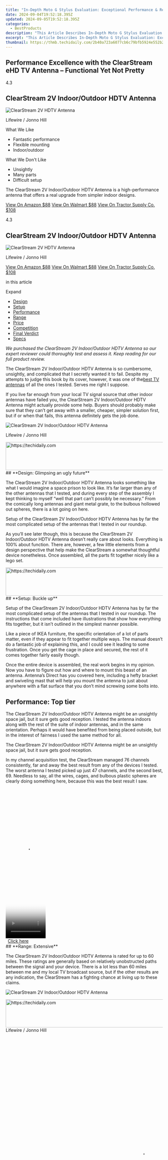```yaml
---
title: "In-Depth Moto G Stylus Evaluation: Exceptional Performance & Reliable Battery with Added Precision"
date: 2024-09-04T19:52:18.395Z
updated: 2024-09-05T19:52:18.395Z
categories:
  - BestProducts
description: "This Article Describes In-Depth Moto G Stylus Evaluation: Exceptional Performance & Reliable Battery with Added Precision"
excerpt: "This Article Describes In-Depth Moto G Stylus Evaluation: Exceptional Performance & Reliable Battery with Added Precision"
thumbnail: https://thmb.techidaily.com/2b40a723a6077cb6c79bfb5924e552b293609acafd7a9691ad956f89a6aa172b.jpg
---
```


## Performance Excellence with the ClearStream eHD TV Antenna – Functional Yet Not Pretty

4.3

## ClearStream 2V Indoor/Outdoor HDTV Antenna

![ClearStream 2V HDTV Antenna](https://www.lifewire.com/thmb/rpogaEx5qG81ylcoefvlfcIwyIw=/1000x1000/filters:no_upscale():max_bytes(150000):strip_icc():format(webp)/4LW4078201-AntennasDirect_TVAntennas_ClearStream_HeroSquare-b07d5067648049ecb987e39b62796406.jpg)

Lifewire / Jonno Hill

 What We Like

* Fantastic performance
* Flexible mounting
* Indoor/outdoor

 What We Don't Like

* Unsightly
* Many parts
* Difficult setup

 The ClearStream 2V Indoor/Outdoor HDTV Antenna is a high-performance antenna that offers a real upgrade from simpler indoor designs.

[View On Amazon $88](https://www.amazon.com/dp/B007RH5GZI/?tag=lifewire-onsite-prod-20&ascsubtag=4843109%7Cn245c3b842cae4efcb285c88c84d3394016%7CB007RH5GZI) [View On Walmart $88](https://www.walmart.com/ip/30312147) [View On Tractor Supply Co. $108](https://www.tractorsupply.com/tsc/product/antennas-direct-clearstream-2v-uhf-vhf-indoor-outdoor-dtv-antenna-with-mount-adic2vcjm?slfpid=3)

4.3

## ClearStream 2V Indoor/Outdoor HDTV Antenna

![ClearStream 2V HDTV Antenna](https://www.lifewire.com/thmb/q2B57F3c717qLOPlnokMF7al1pA=/450x450/filters:no_upscale():max_bytes(150000):strip_icc():format(webp)/4LW4078201-AntennasDirect_TVAntennas_ClearStream_HeroSquare-b07d5067648049ecb987e39b62796406.jpg)

Lifewire / Jonno Hill

[View On Amazon $88](https://www.amazon.com/dp/B007RH5GZI/?tag=lifewire-onsite-prod-20&ascsubtag=4843109%7Cn245c3b842cae4efcb285c88c84d3394016%7CB007RH5GZI) [View On Walmart $88](https://www.walmart.com/ip/30312147) [View On Tractor Supply Co. $108](https://www.tractorsupply.com/tsc/product/antennas-direct-clearstream-2v-uhf-vhf-indoor-outdoor-dtv-antenna-with-mount-adic2vcjm?slfpid=3)

 in this article

 Expand

* [Design](https://www.lifewire.com/#toc-design-glimpsing-an-ugly-future)
* [Setup](https://www.lifewire.com/#toc-setup-buckle-up)
* [Performance](https://www.lifewire.com/#toc-performance-top-tier)
* [Range](https://www.lifewire.com/#toc-range-extensive)
* [Price](https://www.lifewire.com/#toc-price-performance-doesnt-come-cheap)
* [Competition](https://www.lifewire.com/#toc-clearstream-2v-indooroutdoor-hdtv-antenna-vs-1byone-digital-amplified-indoor-hd-tv-antenna)
* [Final Verdict](https://www.lifewire.com/#toc-final-verdict)
* [Specs](https://www.lifewire.com/#toc-full-spec)

 _We purchased the ClearStream 2V Indoor/Outdoor HDTV Antenna so our expert reviewer could thoroughly test and assess it. Keep reading for our full product review._

 The ClearStream 2V Indoor/Outdoor HDTV Antenna is so cumbersome, unsightly, and complicated that I secretly wanted it to fail. Despite my attempts to judge this book by its cover, however, it was one of the[best TV antennas](https://www.lifewire.com/best-tv-antennas-to-buy-4078201) of all the ones I tested. Serves me right I suppose.

 If you live far enough from your local TV signal source that other indoor antennas have failed you, the ClearStream 2V Indoor/Outdoor HDTV Antenna might actually provide some help. Buyers should probably make sure that they can’t get away with a smaller, cheaper, simpler solution first, but if or when that fails, this antenna definitely gets the job done.

![ClearStream 2V Indoor/Outdoor HDTV Antenna](https://www.lifewire.com/thmb/vY1j7QoS0FLwOKNhPlSfR3XMlmo=/1500x0/filters:no_upscale():max_bytes(150000):strip_icc():format(webp)/4LW4078201-AntennasDirect_TVAntennas_ClearStream_02-e97897fe03b74f5faa2eefad3b3b7208.jpg)

 Lifewire / Jonno Hill

<!-- affiliate ads begin -->
<a href="https://appsumo.8odi.net/c/5597632/2100538/7443" target="_top" id="2100538">
  <img src="//a.impactradius-go.com/display-ad/7443-2100538" border="0" alt="https://techidaily.com" width="728" height="90"/>
</a>
<img height="0" width="0" src="https://appsumo.8odi.net/i/5597632/2100538/7443" style="position:absolute;visibility:hidden;" border="0" />
<!-- affiliate ads end -->
## **Design: Glimpsing an ugly future**

 The ClearStream 2V Indoor/Outdoor HDTV Antenna looks something like what I would imagine a space prison to look like. It’s far larger than any of the other antennas that I tested, and during every step of the assembly I kept thinking to myself “well that part can’t possibly be necessary.” From the comically long antennas and giant metal grate, to the bulbous hollowed out spheres, there is a lot going on here.

 Setup of the ClearStream 2V Indoor/Outdoor HDTV Antenna has by far the most complicated setup of the antennas that I tested in our roundup.

 As you’ll see later though, this is because the ClearStream 2V Indoor/Outdoor HDTV Antenna doesn’t really care about looks. Everything is 100% about function. There are, however, a few little elements from a design perspective that help make the ClearStream a somewhat thoughtful device nonetheless. Once assembled, all the parts fit together nicely like a lego set.

<!-- affiliate ads begin -->
<a href="https://aligracehair.sjv.io/c/5597632/1948954/19272" target="_top" id="1948954">
  <img src="//a.impactradius-go.com/display-ad/19272-1948954" border="0" alt="https://techidaily.com" width="728" height="90"/>
</a>
<img height="0" width="0" src="https://aligracehair.sjv.io/i/5597632/1948954/19272" style="position:absolute;visibility:hidden;" border="0" />
<!-- affiliate ads end -->
## **Setup: Buckle up**

 Setup of the ClearStream 2V Indoor/Outdoor HDTV Antenna has by far the most complicated setup of the antennas that I tested in our roundup. The instructions that come included have illustrations that show how everything fits together, but it isn’t outlined in the simplest manner possible.

 Like a piece of IKEA furniture, the specific orientation of a lot of parts matter, even if they appear to fit together multiple ways. The manual doesn’t do a fantastic job of explaining this, and I could see it leading to some frustration. Once you get the cage in place and secured, the rest of it comes together fairly easily though.

 Once the entire device is assembled, the real work begins in my opinion. Now you have to figure out how and where to mount this beast of an antenna. Antenna’s Direct has you covered here, including a hefty bracket and swiveling mast that will help you mount the antenna to just about anywhere with a flat surface that you don’t mind screwing some bolts into.

## **Performance: Top tier**

 The ClearStream 2V Indoor/Outdoor HDTV Antenna might be an unsightly space jail, but it sure gets good reception. I tested the antenna indoors along with the rest of the suite of indoor antennas, and in the same orientation. Perhaps it would have benefited from being placed outside, but in the interest of fairness I used the same method for all.

 The ClearStream 2V Indoor/Outdoor HDTV Antenna might be an unsightly space jail, but it sure gets good reception.

 In my channel acquisition test, the ClearStream managed 76 channels consistently, far and away the best result from any of the devices I tested. The worst antenna I tested picked up just 47 channels, and the second best, 69\. Needless to say, all the wires, cages, and bulbous plastic spheres are clearly doing something here, because this was the best result I saw.

<!-- affiliate ads begin -->
<span id="1977023">
					<video width="128" height="480" style="cursor:pointer"
           poster="//a.impactradius-go.com/display-clicktoplayimage/1977023.png"
           onclick="if(!this.playClicked){this.play();this.setAttribute('controls',true);this.playClicked=true;}">
	   <source src="//a.impactradius-go.com/display-ad/22993-1977023">
	   <img src="//a.impactradius-go.com/display-clicktoplayimage/1977023.png" style="border: none; height: 100%; width: 100%; object-fit: contain">
	</video>
	<div style="width:80px;text-align:center"><a href="javascript:window.open(decodeURIComponent('https%3A%2F%2Fhomestyler.sjv.io%2Fc%2F5597632%2F1977023%2F22993'), '_blank');void(0);">Click here</a></div>
</span>
<img height="0" width="0" src="https://imp.pxf.io/i/5597632/1977023/22993" style="position:absolute;visibility:hidden;" border="0" />
<!-- affiliate ads end -->
## **Range: Extensive**

 The ClearStream 2V Indoor/Outdoor HDTV Antenna is rated for up to 60 miles. These ratings are generally based on relatively unobstructed paths between the signal and your device. There is a lot less than 60 miles between me and my local TV broadcast source, but if the other results are any indication, the ClearStream has a fighting chance at living up to these claims.

![ClearStream 2V Indoor/Outdoor HDTV Antenna](https://www.lifewire.com/thmb/NoQoQy3-EFUpi1z9oMTpD2JGWHQ=/1500x0/filters:no_upscale():max_bytes(150000):strip_icc():format(webp)/4LW4078201-AntennasDirect_TVAntennas_ClearStream_04-70f5a48ac9a347d286c71240b85cbc1c.jpg)

<!-- affiliate ads begin -->
<a href="https://dhgate.sjv.io/c/5597632/1186802/12108" target="_top" id="1186802">
  <img src="//a.impactradius-go.com/display-ad/12108-1186802" border="0" alt="https://techidaily.com" width="728" height="90"/>
</a>
<img height="0" width="0" src="https://dhgate.sjv.io/i/5597632/1186802/12108" style="position:absolute;visibility:hidden;" border="0" />
<!-- affiliate ads end -->
 Lifewire / Jonno Hill

<!-- affiliate ads begin -->
<span id="1484963">
					<video width="864" height="864" style="cursor:pointer"
           poster="//a.impactradius-go.com/display-clicktoplayimage/1484963.png"
           onclick="if(!this.playClicked){this.play();this.setAttribute('controls',true);this.playClicked=true;}">
	   <source src="//a.impactradius-go.com/display-ad/16446-1484963">
	   <img src="//a.impactradius-go.com/display-clicktoplayimage/1484963.png" style="border: none; height: 100%; width: 100%; object-fit: contain">
	</video>
	<div style="width:540px;text-align:center"><a href="javascript:window.open(decodeURIComponent('https%3A%2F%2Flaganoo.pxf.io%2Fc%2F5597632%2F1484963%2F16446'), '_blank');void(0);">Click here</a></div>
</span>
<img height="0" width="0" src="https://imp.pxf.io/i/5597632/1484963/16446" style="position:absolute;visibility:hidden;" border="0" />
<!-- affiliate ads end -->
## **Price: Performance doesn’t come cheap**

 The ClearStream 2V Indoor/Outdoor HDTV Antenna has a list price of $120 and a 90-day rolling average price on Amazon of $83\. This is significantly more than any of the other antennas I tested, some of which could be had for around $25\. If you live far enough that you need a better performing antenna, however, it could easily be worth every penny. I would only caution buyers to make sure they really do need this performance before pulling the trigger on this very large antenna.

## **ClearStream 2V Indoor/Outdoor HDTV Antenna vs 1byone Digital Amplified Indoor HD TV Antenna**

 I figured it might be interesting to compare the cheapest antenna to the most expensive antenna. If you are living inside of a city, fairly close to a signal source, you can probably get away with a cheaper antenna like the $25 amplified antenna by manufacturer 1byone. This flat, simple antenna takes up far less space and still managed to get 59 channels. It also maintained a clear picture on all of the major network stations just fine.

 If you live further or in a more obstructed path, however, the 1byone probably wouldn’t cut it at all. It’s rather all-or-nothing. If you do genuinely need a more capable antenna, it could be make or break for your TV-viewing experience.

 Final Verdict

**Great performance for those that need it.**
 The ClearStream 2V Indoor/Outdoor HDTV Antenna isn’t the cheapest or best-looking antenna on the market, but it gets the job done better than any of the other antennas we tested. Buyers who know they need an antenna with better range and performance will find this to be a noticeable bump from cheaper indoor antennas.

<!-- affiliate ads begin -->
<a href="https://aligracehair.sjv.io/c/5597632/1885932/19272" target="_top" id="1885932">
  <img src="//a.impactradius-go.com/display-ad/19272-1885932" border="0" alt="https://techidaily.com" width="728" height="90"/>
</a>
<img height="0" width="0" src="https://aligracehair.sjv.io/i/5597632/1885932/19272" style="position:absolute;visibility:hidden;" border="0" />
<!-- affiliate ads end -->
## Specs

* Product Name  2V Indoor/Outdoor HDTV Antenna
* Product Brand  ClearStream
* Price  $120.00
* Release Date  April 2012
* Color  Black
* Powered  No
* Range  60 miles
* Warranty  Lifetime parts


<ins class="adsbygoogle"
     style="display:block"
     data-ad-format="autorelaxed"
     data-ad-client="ca-pub-7571918770474297"
     data-ad-slot="1223367746"></ins>



<ins class="adsbygoogle"
     style="display:block"
     data-ad-client="ca-pub-7571918770474297"
     data-ad-slot="8358498916"
     data-ad-format="auto"
     data-full-width-responsive="true"></ins>

<span class="atpl-alsoreadstyle">Also read:</span>
<div><ul>
<li><a href="https://instagram-videos.techidaily.com/new-2024-approved-best-tools-to-track-popular-tags-on-fb-twt-and-ig-networks/"><u>[New] 2024 Approved  Best Tools to Track Popular Tags on FB, Twt & IG Networks</u></a></li>
<li><a href="https://fox-glue.techidaily.com/new-in-2024-8-premier-online-photo-frame-creators-revealed/"><u>[New] In 2024, 8 Premier Online Photo Frame Creators Revealed</u></a></li>
<li><a href="https://instagram-clips.techidaily.com/new-lost-legacies-found-revelations-from-the-canon-of-classical-works-for-2024/"><u>[New] Lost Legacies Found  Revelations From the Canon of Classical Works for 2024</u></a></li>
<li><a href="https://vimeo-videos.techidaily.com/updated-2024-approved-best-online-vimeo-video-downloaders/"><u>[Updated] 2024 Approved  Best Online Vimeo Video Downloaders</u></a></li>
<li><a href="https://vimeo-videos.techidaily.com/updated-2024-approved-precision-cutting-editor-that-perfects-vimeo-videos/"><u>[Updated] 2024 Approved  Precision Cutting  Editor That Perfects Vimeo Videos</u></a></li>
<li><a href="https://facebook-clips.techidaily.com/updated-2024-approved-top-5-ios-friendly-apps-unlocking-facebooks-richest-media-library/"><u>[Updated] 2024 Approved  Top 5 iOS-Friendly Apps Unlocking Facebook's Richest Media Library</u></a></li>
<li><a href="https://screen-capture.techidaily.com/updated-2024-approved-winning-tv-recorder-strategies-no-cost-no-hassle/"><u>[Updated] 2024 Approved  Winning TV Recorder Strategies (No-Cost, No Hassle)</u></a></li>
<li><a href="https://screen-sharing-recording.techidaily.com/updated-the-obs-strategy-for-high-quality-skype-screens-for-2024/"><u>[Updated] The OBS Strategy for High-Quality Skype Screens for 2024</u></a></li>
<li><a href="https://extra-lessons.techidaily.com/2024-approved-appreciation-showcase-easy-access-to-otus/"><u>2024 Approved  Appreciation Showcase  Easy Access to OTUs</u></a></li>
<li><a href="https://fox-hovers.techidaily.com/2024-approved-decoding-srt-to-subcap-for-filmmakers/"><u>2024 Approved  Decoding SRT to SUBCAP for Filmmakers</u></a></li>
<li><a href="https://visual-screen-recording.techidaily.com/2024-approved-streamline-your-iphoneipad-screenshots-with-2023-tricks/"><u>2024 Approved  Streamline Your iPhone/iPad Screenshots with 2023 Tricks</u></a></li>
<li><a href="https://location-fake.techidaily.com/a-detailed-guide-on-faking-your-location-in-mozilla-firefox-on-apple-iphone-se-2020-drfone-by-drfone-virtual-ios/"><u>A Detailed Guide on Faking Your Location in Mozilla Firefox On Apple iPhone SE (2020) | Dr.fone</u></a></li>
<li><a href="https://extra-tips.techidaily.com/aerial-shots-quality-test-mi-drone-4k-edition-for-2024/"><u>Aerial Shots Quality Test - Mi Drone 4K Edition for 2024</u></a></li>
<li><a href="https://buynow-tips.techidaily.com/boosting-battery-life-on-your-ps5-a-guide-to-keeping-the-power-going-longer/"><u>Boosting Battery Life on Your PS5: A Guide to Keeping the Power Going Longer</u></a></li>
<li><a href="https://buynow-tips.techidaily.com/choosing-the-right-streaming-service-disneyplus-vs-netflix-a-comprehensive-guide/"><u>Choosing the Right Streaming Service: Disney+ Vs. Netflix – A Comprehensive Guide</u></a></li>
<li><a href="https://buynow-tips.techidaily.com/choosing-your-ideal-e-reader-kindle-or-nook-a-comprehensive-guide/"><u>Choosing Your Ideal E-Reader: Kindle or Nook - A Comprehensive Guide</u></a></li>
<li><a href="https://buynow-tips.techidaily.com/concealing-your-steam-game-library-tips-and-tricks/"><u>Concealing Your Steam Game Library: Tips and Tricks</u></a></li>
<li><a href="https://buynow-tips.techidaily.com/discover-the-hidden-potential-of-spotifys-jamming-tool-an-underappreciated-gem/"><u>Discover the Hidden Potential of Spotify's Jamming Tool: An Underappreciated Gem</u></a></li>
<li><a href="https://buynow-tips.techidaily.com/discover-the-world-of-minecraft-plugins-the-new-non-mod-enhancements/"><u>Discover the World of Minecraft Plugins: The New Non-Mod Enhancements</u></a></li>
<li><a href="https://buynow-tips.techidaily.com/disneyplus-tightens-control-over-account-access-with-new-password-rules-starting-in-summer/"><u>Disney+ Tightens Control Over Account Access with New Password Rules Starting in Summer</u></a></li>
<li><a href="https://buynow-tips.techidaily.com/effortlessly-organize-and-navigate-your-google-tv-with-our-cutting-edge-home-screen-enhancement/"><u>Effortlessly Organize and Navigate Your Google TV with Our Cutting-Edge Home Screen Enhancement</u></a></li>
<li><a href="https://buynow-tips.techidaily.com/embracing-mobile-the-benefits-of-ditching-kindle-for-phone-based-ereading-experiences/"><u>Embracing Mobile: The Benefits of Ditching Kindle for Phone-Based eReading Experiences</u></a></li>
<li><a href="https://buynow-tips.techidaily.com/ensuring-endurance-of-retro-gaming-why-sega-outperforms-all-with-their-classic-arcade-conservation-techniques/"><u>Ensuring Endurance of Retro Gaming: Why Sega Outperforms All with Their Classic Arcade Conservation Techniques</u></a></li>
<li><a href="https://buynow-tips.techidaily.com/explore-free-and-reliable-streaming-options-ditch-steam-link-and-discover-open-source-solutions/"><u>Explore Free & Reliable Streaming Options: Ditch Steam Link & Discover Open Source Solutions</u></a></li>
<li><a href="https://buynow-tips.techidaily.com/exploring-the-boundaries-of-unlimited-dvr-what-are-you-actually-getting/"><u>Exploring the Boundaries of Unlimited DVR – What Are You Actually Getting?</u></a></li>
<li><a href="https://buynow-tips.techidaily.com/get-everyone-involved-with-couch-co-op-gaming-a-perfect-way-to-captivate-non-playing-friends-and-family/"><u>Get Everyone Involved with Couch Co-Op Gaming - A Perfect Way to Captivate Non-Playing Friends and Family!</u></a></li>
<li><a href="https://buynow-tips.techidaily.com/get-exclusive-discount-save-hundreds-with-xgimi-mogo-2-pro-mini-portable-projector/"><u>Get Exclusive Discount: Save Hundreds with XGIMI MoGo 2 Pro Mini Portable Projector!</u></a></li>
<li><a href="https://buynow-tips.techidaily.com/how-cyber-downtime-inspired-my-return-to-tangible-music-and-literature-collections/"><u>How Cyber Downtime Inspired My Return to Tangible Music & Literature Collections</u></a></li>
<li><a href="https://android-transfer.techidaily.com/in-2024-4-ways-to-transfer-music-from-sony-xperia-10-v-to-iphone-drfone-by-drfone-transfer-from-android-transfer-from-android/"><u>In 2024, 4 Ways to Transfer Music from Sony Xperia 10 V to iPhone | Dr.fone</u></a></li>
<li><a href="https://android-transfer.techidaily.com/in-2024-how-to-transfer-data-after-switching-from-poco-c65-to-latest-samsung-drfone-by-drfone-transfer-from-android-transfer-from-android/"><u>In 2024, How to Transfer Data After Switching From Poco C65 to Latest Samsung | Dr.fone</u></a></li>
<li><a href="https://buynow-tips.techidaily.com/mastering-your-smart-view-guide-to-syncing-disconnecting-and-rebooting-your-apple-tv-remote/"><u>Mastering Your Smart View: Guide to Syncing, Disconnecting, and Rebooting Your Apple TV Remote</u></a></li>
<li><a href="https://buynow-tips.techidaily.com/maximizing-value-top-10-tips-for-getting-the-most-from-youtube-tv/"><u>Maximizing Value: Top 10 Tips for Getting the Most From YouTube TV</u></a></li>
<li><a href="https://buynow-tips.techidaily.com/maximizing-your-gaming-experience-mastering-30-fps-on-consoles-and-pcs/"><u>Maximizing Your Gaming Experience: Mastering 30 FPS on Consoles & PCs</u></a></li>
<li><a href="https://buynow-tips.techidaily.com/navigating-early-access-games-a-guide-to-determining-their-value-before-purchase/"><u>Navigating Early Access Games: A Guide to Determining Their Value Before Purchase</u></a></li>
<li><a href="https://buynow-tips.techidaily.com/nostalgia-vs-innovation-should-classic-video-games-receive-a-modern-makeover/"><u>Nostalgia Vs. Innovation: Should Classic Video Games Receive a Modern Makeover?</u></a></li>
<li><a href="https://buynow-tips.techidaily.com/potential-impact-of-microsofts-latest-artificial-intelligence-advancements-on-portable-gaming-desktops/"><u>Potential Impact of Microsoft's Latest Artificial Intelligence Advancements on Portable Gaming Desktops</u></a></li>
<li><a href="https://buynow-tips.techidaily.com/raspberry-pi-network-upgrade-unlocks-support-for-32-bit-hardware-connect-now/"><u>Raspberry Pi Network Upgrade Unlocks Support for 32-Bit Hardware - Connect Now!</u></a></li>
<li><a href="https://buynow-tips.techidaily.com/relive-the-moments-nbcu-now-offers-seamless-rewind-of-ota-channels-with-advanced-nextgen-tv-technology/"><u>Relive the Moments - NBCU Now Offers Seamless Rewind of OTA Channels with Advanced NextGen TV Technology</u></a></li>
<li><a href="https://buynow-tips.techidaily.com/review-of-hoverair-x1-the-innovative-selfie-drone-with-intentional-design/"><u>Review of HoverAir X1 - The Innovative Selfie Drone with Intentional Design</u></a></li>
<li><a href="https://buynow-tips.techidaily.com/revolutionizing-ipad-gaming-enhancing-your-experience-with-the-apple-pencil/"><u>Revolutionizing iPad Gaming: Enhancing Your Experience with the Apple Pencil</u></a></li>
<li><a href="https://buynow-tips.techidaily.com/rising-costs-alert-disneyplus-and-espnplus-subscriptions-see-another-hike/"><u>Rising Costs Alert: Disney+ & ESPN+ Subscriptions See Another Hike</u></a></li>
<li><a href="https://buynow-tips.techidaily.com/save-on-your-tv-bill-with-directvs-new-option-skip-local-channels/"><u>Save on Your TV Bill with DirecTV's New Option: Skip Local Channels</u></a></li>
<li><a href="https://buynow-tips.techidaily.com/share-a-screen-double-the-fun-ultimate-selection-of-multiplayer-games-from-your-comfort-zone/"><u>Share a Screen, Double the Fun: Ultimate Selection of Multiplayer Games From Your Comfort Zone</u></a></li>
<li><a href="https://buynow-tips.techidaily.com/spotify-expands-with-a-surge-of-new-video-based-podcast-offerings/"><u>Spotify Expands with a Surge of New Video-Based Podcast Offerings</u></a></li>
<li><a href="https://buynow-tips.techidaily.com/starting-your-pc-gaming-journey-without-a-bulky-desktop-setup/"><u>Starting Your PC Gaming Journey Without a Bulky Desktop Setup</u></a></li>
<li><a href="https://tech-renaissance.techidaily.com/step-by-step-tips-for-dealing-with-mfc7ecore-dll-file-doesnt-exist-or-missing-error/"><u>Step-by-Step Tips for Dealing with 'Mfc7e_core' DLL File Doesn’t Exist or Missing Error</u></a></li>
<li><a href="https://buynow-tips.techidaily.com/stream-your-way-through-the-nfl-the-ultimate-guide-to-using-five-essential-services/"><u>Stream Your Way Through the NFL: The Ultimate Guide to Using Five Essential Services</u></a></li>
<li><a href="https://extra-lessons.techidaily.com/the-roadmap-to-acquiring-c-span-videos-for-free/"><u>The Roadmap to Acquiring C-Span Videos for Free</u></a></li>
<li><a href="https://tech-hub.techidaily.com/understanding-public-oversight-the-four-main-ways-govt-regulates-artifical-intelligence-applications/"><u>Understanding Public Oversight: The Four Main Ways Gov't Regulates Artifical Intelligence Applications</u></a></li>
<li><a href="https://win-amazing.techidaily.com/updated-realtek-bluetooth-driver-for-windows-11-and-10-get-it-here-now/"><u>Updated Realtek Bluetooth Driver for Windows 11 and 10 - Get It Here Now!</u></a></li>
</ul></div>
